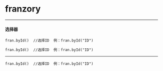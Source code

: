 # franzory
* * *
#### 选择器
` fran.byId()  //选择ID  例：fran.byId("ID") `

` fran.byId()  //选择ID  例：fran.byId("ID") `
* * *
` fran.byId()  //选择ID  例：fran.byId("ID") `

